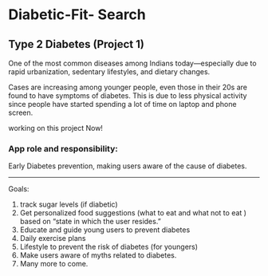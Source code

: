 # Diabetic-Fit- Search 
## Type 2 Diabetes (Project 1)
One of the most common diseases among Indians today—especially due to rapid urbanization, sedentary lifestyles, and dietary changes.

Cases are increasing among younger people, even those in their 20s are found to have symptoms of diabetes. This is due to less physical activity since people have started spending a lot of time on laptop and phone screen.

working on this project Now! 

### App role and responsibility:  
Early Diabetes prevention, making users aware of the cause of diabetes.
<hr>

Goals:
1. track sugar levels (if diabetic) 
2. Get personalized food suggestions (what to eat and what not to eat ) based on “state in which the user resides.”
3. Educate and guide young users to prevent diabetes
4. Daily exercise plans
5. Lifestyle to prevent the risk of diabetes (for youngers)
6. Make users aware of myths related to diabetes.
7. Many more to come.

